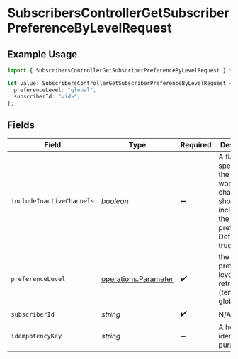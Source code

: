 # SubscribersControllerGetSubscriberPreferenceByLevelRequest

## Example Usage

```typescript
import { SubscribersControllerGetSubscriberPreferenceByLevelRequest } from "@novu/api/models/operations";

let value: SubscribersControllerGetSubscriberPreferenceByLevelRequest = {
  preferenceLevel: "global",
  subscriberId: "<id>",
};
```

## Fields

| Field                                                                                                                     | Type                                                                                                                      | Required                                                                                                                  | Description                                                                                                               |
| ------------------------------------------------------------------------------------------------------------------------- | ------------------------------------------------------------------------------------------------------------------------- | ------------------------------------------------------------------------------------------------------------------------- | ------------------------------------------------------------------------------------------------------------------------- |
| `includeInactiveChannels`                                                                                                 | *boolean*                                                                                                                 | :heavy_minus_sign:                                                                                                        | A flag which specifies if the inactive workflow channels should be included in the retrieved preferences. Default is true |
| `preferenceLevel`                                                                                                         | [operations.Parameter](../../models/operations/parameter.md)                                                              | :heavy_check_mark:                                                                                                        | the preferences level to be retrieved (template / global)                                                                 |
| `subscriberId`                                                                                                            | *string*                                                                                                                  | :heavy_check_mark:                                                                                                        | N/A                                                                                                                       |
| `idempotencyKey`                                                                                                          | *string*                                                                                                                  | :heavy_minus_sign:                                                                                                        | A header for idempotency purposes                                                                                         |